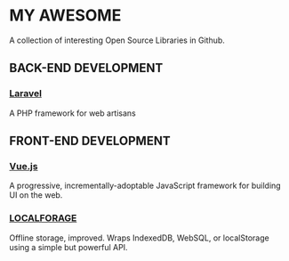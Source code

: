 # MY AWESOME
A collection of interesting Open Source Libraries in Github.

## BACK-END DEVELOPMENT

### [Laravel](https://laravel.com)
A PHP framework for web artisans


## FRONT-END DEVELOPMENT

### [Vue.js](https://github.com/vuejs/vue)
A progressive, incrementally-adoptable JavaScript framework for building UI on the web.

### [LOCALFORAGE](https://localforage.github.io/localForage/)
Offline storage, improved. Wraps IndexedDB, WebSQL, or localStorage using a simple but powerful API.
